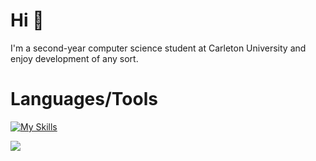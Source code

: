 # Hi :wave:


 I'm a second-year computer science student at Carleton University and enjoy development of any sort.
 

 
# Languages/Tools
[![My Skills](https://skillicons.dev/icons?i=py,java,c,c++,js,react,next,html,css,github,git,neovim,linux&perline=6)](https://skillicons.dev)

![](https://komarev.com/ghpvc/?username=surgicalbear&color=lightgrey)






